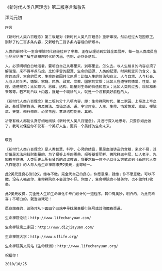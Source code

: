 《新时代人类八百理念》第二版序言和敬告

浑沌元初


    序言

    《新时代人类八百理念》第二版是对《新时代人类八百理念》重新审视，然后经过大范围修正，删除了约三百多条内容，又新增约三百多条内容后的新版本。

    人类的新时代——生命禅院时代已经拉开了序幕，正在从理论到实践全面展开，每一位人类成员应当尽早尽快了解生命禅院时代的内涵，否则，必然会落后。

    人，必须明明白白地活着，要明白自己从哪里来，到哪里去，怎么去。与人生相关的内容必须了解清楚，来不得半点马虎，比如宇宙的起源、生命的起源、人类的起源，时间和空间的含义，生命的原理，生命的层次，生命的轮回转化原理；比如人生的价值和意义，人与自然、人与社会、人与人的关系，婚姻、家庭、民族、政党、宗教、国家的实质；比如人应遵守的情爱、性爱、伦理、道德规范；比如意识、思维、结构、能量对生命的价值和意义；比如人类的过去、现状和未来等等。若不明白以上内容，就是一个糊涂的人，就是一个没有美好前程的人。

    《新时代人类八百理念》第二版共分十八项内容，即：生命禅院时代、第二家园、上帝及上帝之道、基督耶稣教诲、佛及佛法、成仙之道、道、宇宙时空、人生、生命、情爱性爱、家庭、禅院草、天堂、修行修炼、心灵花园、意识结构能量、其他。

    祈愿有缘人都能认真仔细地阅读《新时代人类八百理念》，并进行深入地思考，只要你如此做了，我可以保证你不仅有一个美好人生，更有一个美好的生命未来。 


    敬告

    《新时代人类八百理念》是人类智慧、科学、心灵的结晶，更是血泪铸造的食粮，来之不易，其价值是无法用钱财衡量的，为了报答上帝的恩典，报答基督耶稣、佛陀释迦牟尼、仙人老子、先知穆罕默德、人类历史上所有贤哲的谆谆教诲，我要求每一位不论以什么方式读到《新时代人类八百理念》的人每人给生命禅院缴费2美元，全球统一。

    此2美元是良心测试仪，缴与不缴，完全凭自己的良心。你愿意缴，就缴；你不愿意缴，可以不缴，没有人强迫你，生命禅院也不会说你不好。你缴了，生命禅院也不赞美你，也不给你打收条。

    此2美元收费，完全是人生和生命演化中专门设计的一道程序，其中有奥妙，明白的，为此而欣喜；不明白的，就当游戏吧！

    愿意缴费的，请随时从下面四个网站中寻找缴费银行账号或其他缴费渠道。

    生命禅院论坛：http://www.lifechanyuan.com/

    生命禅院第二家园：http://www.di2jiayuan.com/

    生命禅院大学：http://www.uflife.org/

    生命禅院英文网站《生命绿洲》：http://www.lifechanyuan.org/

    祝福你！

    2010/10/25



